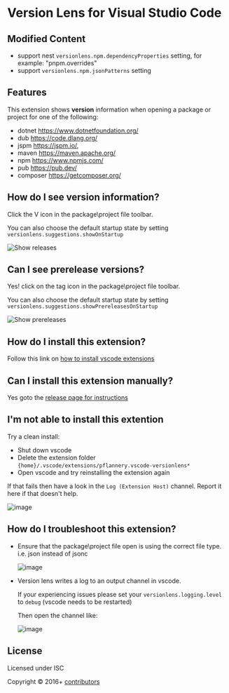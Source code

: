 # Version Lens for Visual Studio Code

## Modified Content

- support nest `versionlens.npm.dependencyProperties` setting, for example: "pnpm.overrides"
- support `versionlens.npm.jsonPatterns` setting

## Features

This extension shows **version** information when opening a package or project for one of the following:

- dotnet <https://www.dotnetfoundation.org/>
- dub <https://code.dlang.org/>
- jspm <https://jspm.io/>,
- maven <https://maven.apache.org/>
- npm <https://www.npmjs.com/>
- pub <https://pub.dev/>
- composer <https://getcomposer.org/>

## How do I see version information?

Click the V icon in the package\project file toolbar.

You can also choose the default startup state by setting `versionlens.suggestions.showOnStartup`

![Show releases](https://gitlab.com/versionlens/vscode-versionlens/-/raw/master/images/faq/show-releases.gif)

## Can I see prerelease versions?

Yes! click on the tag icon in the package\project file toolbar.

You can also choose the default startup state by setting `versionlens.suggestions.showPrereleasesOnStartup`

![Show prereleases](https://gitlab.com/versionlens/vscode-versionlens/-/raw/master/images/faq/show-prereleases.gif)

## How do I install this extension?

Follow this link on [how to install vscode extensions](https://code.visualstudio.com/docs/editor/extension-gallery)

## Can I install this extension manually?

Yes goto the [release page for instructions](https://gitlab.com/versionlens/vscode-versionlens/-/releases)

## I'm not able to install this extention

Try a clean install:

- Shut down vscode
- Delete the extension folder `{home}/.vscode/extensions/pflannery.vscode-versionlens*`
- Open vscode and try reinstalling the extension again

If that fails then have a look in the `Log (Extension Host)` channel. Report it here if that doesn't help.

![image](https://gitlab.com/versionlens/vscode-versionlens/-/raw/master/images/faq/ext-host-log.png)

## How do I troubleshoot this extension?

- Ensure that the package\project file open is using the correct file type. i.e. json instead of jsonc

  ![image](https://gitlab.com/versionlens/vscode-versionlens/-/raw/master/images/faq/json-file-type.png)

- Version lens writes a log to an output channel in vscode.

  If your experiencing issues please set your `versionlens.logging.level` to `debug` (vscode needs to be restarted)

  Then open the channel like:

  ![image](https://gitlab.com/versionlens/vscode-versionlens/-/raw/master/images/faq/ext-log.png)

## License

Licensed under ISC

Copyright &copy; 2016+ [contributors](https://gitlab.com/versionlens/vscode-versionlens/-/graphs/master)
